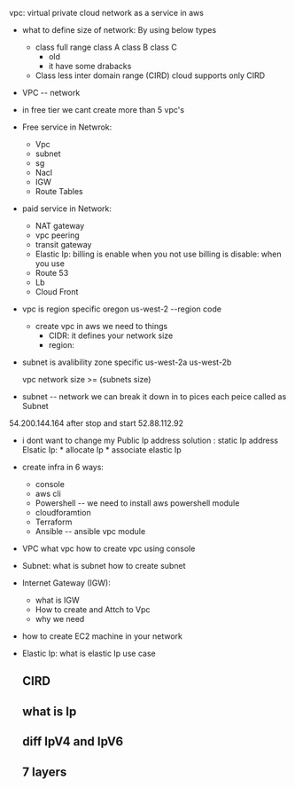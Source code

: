 vpc: virtual private cloud
  network as a service in aws 
  * what to define size of network:
    By using below types
      * class full range
          class A
          class B
          class C
        * old 
        * it have some drabacks
      * Class less inter domain range (CIRD)
        cloud supports only CIRD
* VPC -- network
* in free tier we cant create more than 5 vpc's 
* Free service in Netwrok:
   * Vpc
   * subnet
   * sg
   * Nacl
   * IGW
   * Route Tables
* paid service in Network:
   * NAT gateway
   * vpc peering
   * transit gateway 
   * Elastic Ip:
      billing is enable when you not use
      billing is disable: when you use 
   * Route 53 
   * Lb
   * Cloud Front 
* vpc is region specific
   oregon 
   us-west-2   --region code
  * create vpc in aws we need to things
      * CIDR:  it defines your network size
      * region: 
* subnet is avalibility zone specific
   us-west-2a
   us-west-2b
   
  vpc network size  >= (subnets size) 
* subnet -- network we can break it down in to pices each peice called as Subnet



54.200.144.164 
after stop and start
52.88.112.92

* i dont want to change my Public Ip address
  solution : static Ip address
    Elsatic Ip:
      * allocate Ip
      * associate elastic Ip



* create infra in 6 ways:
   * console
   * aws cli
   * Powershell -- we need to install aws powershell module 
   * cloudforamtion
   * Terraform
   * Ansible -- ansible vpc module



* VPC
  what vpc
  how to create vpc using console
 * Subnet:
   what is subnet
   how to create subnet
 * Internet Gateway (IGW):
   * what is IGW
   * How to create and Attch to Vpc
   * why we need
 * how to create EC2 machine in your network
 * Elastic Ip:
   what is elastic Ip
   use case




   ## CIRD
   ## what is Ip
   ## diff IpV4 and IpV6
   ## 7 layers 




 
